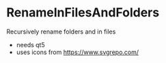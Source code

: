 # RenameInFilesAndFolders

Recursively rename folders and in files
* needs qt5
* uses icons from https://www.svgrepo.com/
